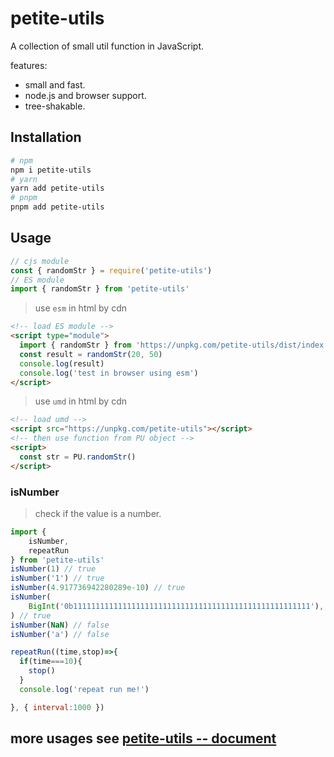 # petite-utils

A collection of small util function in JavaScript.

features:

* small and fast.
* node.js and browser support.
* tree-shakable.

## Installation

```bash
# npm
npm i petite-utils
# yarn
yarn add petite-utils
# pnpm
pnpm add petite-utils
```

## Usage

```js
// cjs module
const { randomStr } = require('petite-utils')
// ES module
import { randomStr } from 'petite-utils'
```

> use `esm` in html by cdn

```html
<!-- load ES module -->
<script type="module">
  import { randomStr } from 'https://unpkg.com/petite-utils/dist/index.js'
  const result = randomStr(20, 50)
  console.log(result)
  console.log('test in browser using esm')
</script>
```

> use `umd` in html by cdn

```html
<!-- load umd -->
<script src="https://unpkg.com/petite-utils"></script>
<!-- then use function from PU object -->
<script>
  const str = PU.randomStr()
</script>
```

### isNumber

> check if the value is a number.

```js
import {
    isNumber,
    repeatRun
} from 'petite-utils'
isNumber(1) // true
isNumber('1') // true
isNumber(4.917736942280289e-10) // true
isNumber(
    BigInt('0b11111111111111111111111111111111111111111111111111111'),
) // true
isNumber(NaN) // false
isNumber('a') // false

repeatRun((time,stop)=>{
  if(time===10){
    stop()
  }
  console.log('repeat run me!')

}, { interval:1000 })
```

## more usages see [petite-utils -- document](https://jackchoumine.github.io/petite-utils/)

